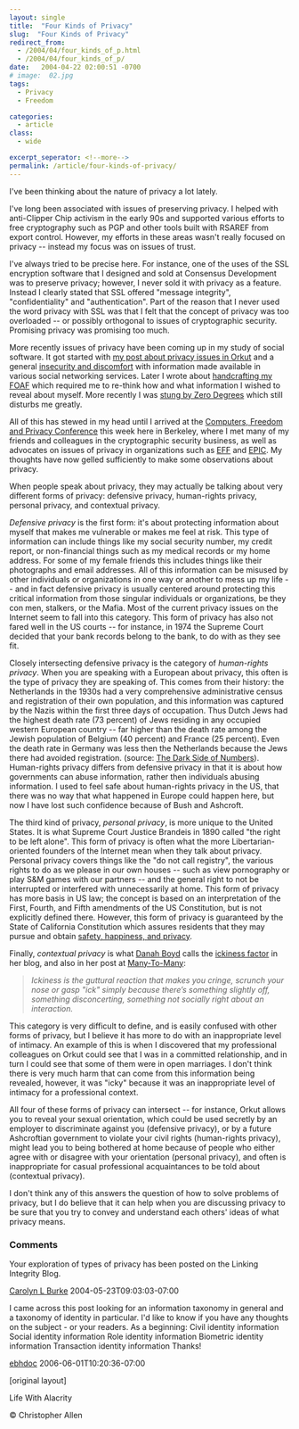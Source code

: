 ```yaml
---
layout: single
title:  "Four Kinds of Privacy"
slug:  "Four Kinds of Privacy"
redirect_from:
  - /2004/04/four_kinds_of_p.html
  - /2004/04/four_kinds_of_p/
date:   2004-04-22 02:00:51 -0700
# image:  02.jpg
tags: 
  - Privacy
  - Freedom

categories:
  - article
class:
  - wide

excerpt_seperator: <!--more-->
permalink: /article/four-kinds-of-privacy/
---
```


I've been thinking about the nature of privacy a lot lately.

I've long been associated with issues of preserving privacy. I helped with anti-Clipper Chip activism in the early 90s and supported various efforts to free cryptography such as PGP and other tools built with RSAREF from export control. However, my efforts in these areas wasn't really focused on privacy -- instead my focus was on issues of trust.

I've always tried to be precise here. For instance, one of the uses of the SSL encryption software that I designed and sold at Consensus Development was to preserve privacy; however, I never sold it with privacy as a feature. Instead I clearly stated that SSL offered "message integrity", "confidentiality" and "authentication". Part of the reason that I never used the word privacy with SSL was that I felt that the concept of privacy was too overloaded -- or possibly orthogonal to issues of cryptographic security. Promising privacy was promising too much.

More recently issues of privacy have been coming up in my study of social software. It got started with [my post about privacy issues in Orkut](/2004/02/confirmed_email.html) and a general [insecurity and discomfort](/2004/01/insecurity_at_o.html) with information made available in various social networking services. Later I wrote about [handcrafting my FOAF](/2004/02/handcrafting_my.html) which required me to re-think how and what information I wished to reveal about myself. More recently I was [stung by Zero Degrees](/2004/04/annoyed_by_zero.html) which still disturbs me greatly.

All of this has stewed in my head until I arrived at the [Computers, Freedom and Privacy Conference](http://www.cfp2004.org) this week here in Berkeley, where I met many of my friends and colleagues in the cryptographic security business, as well as advocates on issues of privacy in organizations such as [EFF](http://www.eff.org) and [EPIC](http://www.epic.org). My thoughts have now gelled sufficiently to make some observations about privacy.

When people speak about privacy, they may actually be talking about very different forms of privacy: defensive privacy, human-rights privacy, personal privacy, and contextual privacy.

_Defensive privacy_ is the first form: it's about protecting information about myself that makes me vulnerable or makes me feel at risk. This type of information can include things like my social security number, my credit report, or non-financial things such as my medical records or my home address. For some of my female friends this includes things like their photographs and email addresses. All of this information can be misused by other individuals or organizations in one way or another to mess up my life -- and in fact defensive privacy is usually centered around protecting this critical information from those singular individuals or organizations, be they con men, stalkers, or the Mafia. Most of the current privacy issues on the Internet seem to fall into this category. This form of privacy has also not fared well in the US courts -- for instance, in 1974 the Supreme Court decided that your bank records belong to the bank, to do with as they see fit.

Closely intersecting defensive privacy is the category of _human-rights privacy_. When you are speaking with a European about privacy, this often is the type of privacy they are speaking of. This comes from their history: the Netherlands in the 1930s had a very comprehensive administrative census and registration of their own population, and this information was captured by the Nazis within the first three days of occupation. Thus Dutch Jews had the highest death rate (73 percent) of Jews residing in any occupied western European country -- far higher than the death rate among the Jewish population of Belgium (40 percent) and France (25 percent). Even the death rate in Germany was less then the Netherlands because the Jews there had avoided registration. (source: [The Dark Side of Numbers](http://www.findarticles.com/cf_dls/m2267/2_68/77187772/p4/article.jhtml)). Human-rights privacy differs from defensive privacy in that it is about how governments can abuse information, rather then individuals abusing information. I used to feel safe about human-rights privacy in the US, that there was no way that what happened in Europe could happen here, but now I have lost such confidence because of Bush and Ashcroft.

The third kind of privacy, _personal privacy_, is more unique to the United States. It is what Supreme Court Justice Brandeis in 1890 called "the right to be left alone". This form of privacy is often what the more Libertarian-oriented founders of the Internet mean when they talk about privacy. Personal privacy covers things like the "do not call registry", the various rights to do as we please in our own houses -- such as view pornography or play S&M games with our partners -- and the general right to not be interrupted or interfered with unnecessarily at home. This form of privacy has more basis in US law; the concept is based on an interpretation of the First, Fourth, and Fifth amendments of the US Constitution, but is not explicitly defined there. However, this form of privacy is guaranteed by the State of California Constitution which assures residents that they may pursue and obtain [safety, happiness, and privacy](http://www.privacy.ca.gov/code/declaration.htm).

Finally, _contextual privacy_ is what [Danah Boyd](http://www.zephoria.org/thoughts/) calls the [ickiness factor](http://www.zephoria.org/thoughts/archives/2004/04/14/why_privacy_issues_matter_to_me.html#004117) in her blog, and also in her post at [Many-To-Many](http://www.corante.com/many/archives/2004/04/16/the_ickiness_factor.php"):

> _Ickiness is the guttural reaction that makes you cringe, scrunch your nose or gasp "ick" simply because there’s something slightly off, something disconcerting, something not socially right about an interaction._

This category is very difficult to define, and is easily confused with other forms of privacy, but I believe it has more to do with an inappropriate level of intimacy. An example of this is when I discovered that my professional colleagues on Orkut could see that I was in a committed relationship, and in turn I could see that some of them were in open marriages. I don't think there is very much harm that can come from this information being revealed, however, it was "icky" because it was an inappropriate level of intimacy for a professional context.

All four of these forms of privacy can intersect -- for instance, Orkut allows you to reveal your sexual orientation, which could be used secretly by an employer to discriminate against you (defensive privacy), or by a future Ashcroftian government to violate your civil rights (human-rights privacy), might lead you to being bothered at home because of people who either agree with or disagree with your orientation (personal privacy), and often is inappropriate for casual professional acquaintances to be told about (contextual privacy).

I don't think any of this answers the question of how to solve problems of privacy, but I do believe that it can help when you are discussing privacy to be sure that you try to convey and understand each others' ideas of what privacy means.

### Comments

Your exploration of types of privacy has been posted on the Linking Integrity Blog.

[Carolyn L Burke](http://linkingintegrity.blogspot.com/) 2004-05-23T09:03:03-07:00

I came across this post looking for an information taxonomy in general and a taxonomy of identity in particular. I'd like to know if you have any thoughts on the subject - or your readers. As a beginning: Civil identity information Social identity information Role identity information Biometric identity information Transaction identity information Thanks!

[ebhdoc](http://drhassen.blogspot.com) 2006-06-01T10:20:36-07:00

[original layout]

Life With Alacrity

© Christopher Allen